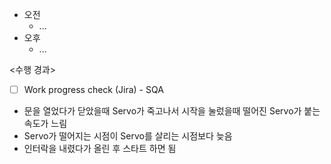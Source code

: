 - 오전
	- ...
- 오후
	- ...

<수행 경과>
- [ ] Work progress check (Jira) - SQA

- 문을 열었다가 닫았을때 Servo가 죽고나서 시작을 눌렀을때 떨어진 Servo가 붙는 속도가 느림
- Servo가 떨어지는 시점이 Servo를 살리는 시점보다 늦음
- 인터락을 내렸다가 올린 후 스타트 하면 됨